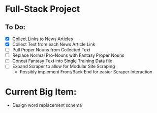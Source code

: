 # Full-Stack Project

## To Do:
- [x] Collect Links to News Articles
- [x] Collect Text from each News Article Link
- [ ] Pull Proper Nouns from Collected Text
- [ ] Replace Normal Pro-Nouns with Fantasy Proper Nouns
- [ ] Concat Fantasy Text into Single Training Data file
- [ ] Expand Scraper to allow for Modular Site Scraping
  - Possibly implement Front/Back End for easier Scraper Interaction
  
# Current Big Item:
- Design word replacement schema
